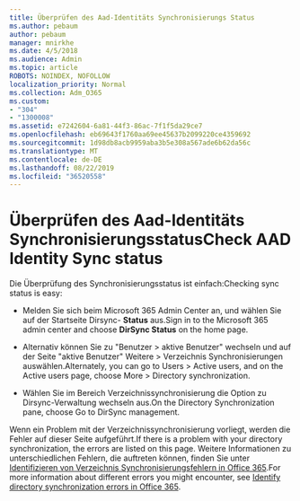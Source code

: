 ```yaml
---
title: Überprüfen des Aad-Identitäts Synchronisierungs Status
ms.author: pebaum
author: pebaum
manager: mnirkhe
ms.date: 4/5/2018
ms.audience: Admin
ms.topic: article
ROBOTS: NOINDEX, NOFOLLOW
localization_priority: Normal
ms.collection: Adm_O365
ms.custom:
- "304"
- "1300008"
ms.assetid: e7242604-6a81-44f3-86ac-7f1f5da29ce7
ms.openlocfilehash: eb69643f1760aa69ee45637b2099220ce4359692
ms.sourcegitcommit: 1d98db8acb9959aba3b5e308a567ade6b62da56c
ms.translationtype: MT
ms.contentlocale: de-DE
ms.lasthandoff: 08/22/2019
ms.locfileid: "36520558"
---
```

# <a name="check-aad-identity-sync-status"></a><span data-ttu-id="629fa-102">Überprüfen des Aad-Identitäts Synchronisierungsstatus</span><span class="sxs-lookup"><span data-stu-id="629fa-102">Check AAD Identity Sync status</span></span>

<span data-ttu-id="629fa-103">Die Überprüfung des Synchronisierungsstatus ist einfach:</span><span class="sxs-lookup"><span data-stu-id="629fa-103">Checking sync status is easy:</span></span>
  
- <span data-ttu-id="629fa-104">Melden Sie sich beim Microsoft 365 Admin Center an, und wählen Sie auf der Startseite Dirsync- **Status** aus.</span><span class="sxs-lookup"><span data-stu-id="629fa-104">Sign in to the Microsoft 365 admin center and choose **DirSync Status** on the home page.</span></span>

- <span data-ttu-id="629fa-105">Alternativ können Sie zu "Benutzer \> aktive Benutzer" wechseln und auf der Seite "aktive Benutzer" Weitere \> Verzeichnis Synchronisierungen auswählen.</span><span class="sxs-lookup"><span data-stu-id="629fa-105">Alternately, you can go to Users \> Active users, and on the Active users page, choose More \> Directory synchronization.</span></span>

- <span data-ttu-id="629fa-106">Wählen Sie im Bereich Verzeichnissynchronisierung die Option zu Dirsync-Verwaltung wechseln aus.</span><span class="sxs-lookup"><span data-stu-id="629fa-106">On the Directory Synchronization pane, choose Go to DirSync management.</span></span>

<span data-ttu-id="629fa-107">Wenn ein Problem mit der Verzeichnissynchronisierung vorliegt, werden die Fehler auf dieser Seite aufgeführt.</span><span class="sxs-lookup"><span data-stu-id="629fa-107">If there is a problem with your directory synchronization, the errors are listed on this page.</span></span> <span data-ttu-id="629fa-108">Weitere Informationen zu unterschiedlichen Fehlern, die auftreten können, finden Sie unter [Identifizieren von Verzeichnis Synchronisierungsfehlern in Office 365](https://support.office.com/article/b4fc07a5-97ea-4ca6-9692-108acab74067).</span><span class="sxs-lookup"><span data-stu-id="629fa-108">For more information about different errors you might encounter, see [Identify directory synchronization errors in Office 365](https://support.office.com/article/b4fc07a5-97ea-4ca6-9692-108acab74067).</span></span>
  